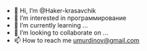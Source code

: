 - 👋 Hi, I’m @Haker-krasavchik
- 👀 I’m interested in программирование
- 🌱 I’m currently learning ...
- 💞️ I’m looking to collaborate on ...
- 📫 How to reach me  umurdinov@gmail.com
<!---
Haker-krasavchik/Haker-krasavchik is a ✨ special ✨ repository because its `README.md` (this file) appears on your GitHub profile.
You can click the Preview link to take a look at your changes.
--->
